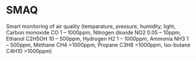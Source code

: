 # SMAQ
Smart monitoring of air quality (temparature, pressure, humidity, light,  Carbon monoxide CO 1 – 1000ppm, Nitrogen dioxide NO2 0.05 – 10ppm, Ethanol C2H5OH 10 – 500ppm, Hydrogen H2 1 – 1000ppm, Ammonia NH3 1 – 500ppm, Methane CH4 >1000ppm, Propane C3H8 >1000ppm, Iso-butane C4H10 >1000ppm)
